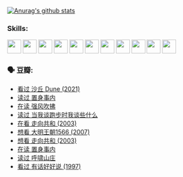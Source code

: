 
[![Anurag's github stats](https://github-readme-stats.vercel.app/api?username=w940853815)](https://github.com/anuraghazra/github-readme-stats)

### Skills:

<code><img height="32" src="https://cdn.jsdelivr.net/npm/simple-icons@v5/icons/python.svg"></code>
<code><img height="32" src="https://cdn.jsdelivr.net/npm/simple-icons@v5/icons/javascript.svg"></code>
<code><img height="32" src="https://cdn.jsdelivr.net/npm/simple-icons@v5/icons/django.svg"></code>
<code><img height="32" src="https://cdn.jsdelivr.net/npm/simple-icons@v5/icons/flask.svg"></code>
<code><img height="32" src="https://cdn.jsdelivr.net/npm/simple-icons@v5/icons/vuetify.svg"></code>
<code><img height="32" src="https://cdn.jsdelivr.net/npm/simple-icons@v5/icons/git.svg"></code>
<code><img height="32" src="https://cdn.jsdelivr.net/npm/simple-icons@v5/icons/docker.svg"></code>
<code><img height="32" src="https://cdn.jsdelivr.net/npm/simple-icons@v5/icons/postgresql.svg"></code>
<code><img height="32" src="https://cdn.jsdelivr.net/npm/simple-icons@v5/icons/elasticsearch.svg"></code>
<code><img height="32" src="https://cdn.jsdelivr.net/npm/simple-icons@v5/icons/macos.svg"></code>
<code><img height="32" src="https://cdn.jsdelivr.net/npm/simple-icons@v5/icons/linux.svg"></code>

### 🗣 豆瓣:

<!-- DOUBAN-ACTIVITIES:START -->
- [看过 沙丘 Dune‎ (2021)](https://www.douban.com/people/136069238/status/3726869471/?_i=42422361)
- [读过 置身事内](https://www.douban.com/people/136069238/status/3726223867/?_i=42422361)
- [在读 强风吹拂](https://www.douban.com/people/136069238/status/3725395475/?_i=42422361)
- [读过 当我谈跑步时我谈些什么](https://www.douban.com/people/136069238/status/3715422296/?_i=42422361)
- [在看 走向共和‎ (2003)](https://www.douban.com/people/136069238/status/3711470443/?_i=42422361)
- [想看 大明王朝1566‎ (2007)](https://www.douban.com/people/136069238/status/3710980213/?_i=42422361)
- [想看 走向共和‎ (2003)](https://www.douban.com/people/136069238/status/3710980002/?_i=42422361)
- [在读 置身事内](https://www.douban.com/people/136069238/status/3710472151/?_i=42422361)
- [读过 呼啸山庄](https://www.douban.com/people/136069238/status/3710470617/?_i=42422361)
- [看过 有话好好说‎ (1997)](https://www.douban.com/people/136069238/status/3709833172/?_i=42422361)
<!-- DOUBAN-ACTIVITIES:END -->
<!--
**w940853815/w940853815** is a ✨ _special_ ✨ repository because its `README.md` (this file) appears on your GitHub profile.

Here are some ideas to get you started:

- 🔭 I’m currently working on ...
- 🌱 I’m currently learning ...
- 👯 I’m looking to collaborate on ...
- 🤔 I’m looking for help with ...
- 💬 Ask me about ...
- 📫 How to reach me: ...
- 😄 Pronouns: ...
- ⚡ Fun fact: ...
-->
